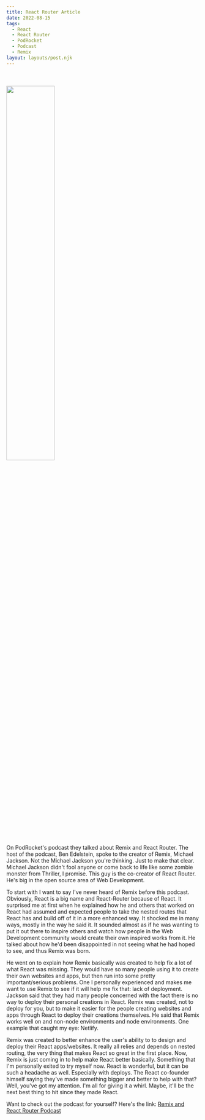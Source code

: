 ```yaml
---
title: React Router Article
date: 2022-08-15
tags:
  - React
  - React Router
  - PodRocket
  - Podcast
  - Remix
layout: layouts/post.njk
---
```


<img src = "https://repository-images.githubusercontent.com/307489284/3c9cb558-3cc6-408a-bb6e-c154bde00930" style = "display: grid; margin-top: 10%; margin-bottom: 5%; width: 50%">

On PodRocket's podcast they talked about Remix and React Router. The host of the podcast, Ben Edelstein, spoke to the creator of Remix, Michael Jackson. Not the Michael Jackson you're thinking. Just to make that clear. Michael Jackson didn't fool anyone or come back to life like some zombie monster from Thriller, I promise. This guy is the co-creator of React Router. He's big in the open source area of Web Development. 

To start with I want to say I've never heard of Remix before this podcast. Obviously, React is a big name and React-Router because of React. It surprised me at first when he explained how he and others that worked on React had assumed and expected people to take the nested routes that React has and build off of it in a more enhanced way. It shocked me in many ways, mostly in the way he said it. It sounded almost as if he was wanting to put it out there to inspire others and watch how people in the Web Development community would create their own inspired works from it. He talked about how he'd been disappointed in not seeing what he had hoped to see, and thus Remix was born.

He went on to explain how Remix basically was created to help fix a lot of what React was missing. They would have so many people using it to create their own websites and apps, but then run into some pretty important/serious problems. One I personally experienced and makes me want to use Remix to see if it will help me fix that: lack of deployment. Jackson said that they had many people concerned with the fact there is no way to deploy their personal creations in React. Remix was created, not to deploy for you, but to make it easier for the people creating websites and apps through React to deploy their creations themselves. He said that Remix works well on and non-node environments and node environments. One example that caught my eye: Netlify. 

Remix was created to better enhance the user's ability to to design and deploy their React apps/websites. It really all relies and depends on nested routing, the very thing that makes React so great in the first place. Now, Remix is just coming in to help make React better basically. Something that I'm personally exited to try myself now. React is wonderful, but it can be such a headache as well. Especially with deploys. The React co-founder himself saying they've made something bigger and better to help with that? Well, you've got my attention. I'm all for giving it a whirl. Maybe, it'll be the next best thing to hit since they made React.

Want to check out the podcast for yourself? Here's the link: [Remix and React Router Podcast](podrocket.logrocket.com/remix-run)
